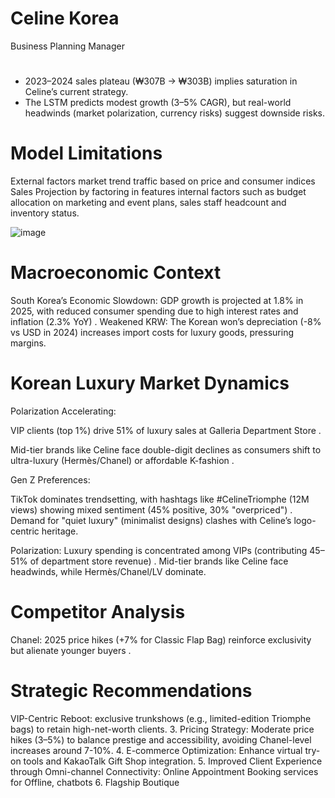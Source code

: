 # Celine Korea
 Business Planning Manager

# 
- 2023–2024 sales plateau (₩307B → ₩303B) implies saturation in Celine’s current strategy.
- The LSTM predicts modest growth (3–5% CAGR), but real-world headwinds (market polarization, currency risks) suggest downside risks.
# Model Limitations
External factors market trend traffic based on price and consumer indices  
Sales Projection by factoring in features internal factors such as budget allocation on marketing and event plans, sales staff headcount and inventory status.

![image](https://github.com/user-attachments/assets/5ee9863c-cac7-4b0c-b726-ae68dad8aca3)

# Macroeconomic Context
South Korea’s Economic Slowdown: GDP growth is projected at 1.8% in 2025, with reduced consumer spending due to high interest rates and inflation (2.3% YoY) .
Weakened KRW: The Korean won’s depreciation (-8% vs USD in 2024) increases import costs for luxury goods, pressuring margins.

# Korean Luxury Market Dynamics
Polarization Accelerating:

VIP clients (top 1%) drive 51% of luxury sales at Galleria Department Store .

Mid-tier brands like Celine face double-digit declines as consumers shift to ultra-luxury (Hermès/Chanel) or affordable K-fashion .

Gen Z Preferences:

TikTok dominates trendsetting, with hashtags like #CelineTriomphe (12M views) showing mixed sentiment (45% positive, 30% "overpriced") .
Demand for "quiet luxury" (minimalist designs) clashes with Celine’s logo-centric heritage.

Polarization: Luxury spending is concentrated among VIPs (contributing 45–51% of department store revenue) . Mid-tier brands like Celine face headwinds, while Hermès/Chanel/LV dominate.


# Competitor Analysis
Chanel: 2025 price hikes (+7% for Classic Flap Bag) reinforce exclusivity but alienate younger buyers .


# Strategic Recommendations
VIP-Centric Reboot: exclusive trunkshows (e.g., limited-edition Triomphe bags) to retain high-net-worth clients.
3. Pricing Strategy: Moderate price hikes (3–5%) to balance prestige and accessibility, avoiding Chanel-level increases around 7-10%.
4. E-commerce Optimization: Enhance virtual try-on tools and KakaoTalk Gift Shop integration.
5. Improved Client Experience through Omni-channel Connectivity: Online Appointment Booking services for Offline, chatbots
6. Flagship Boutique
